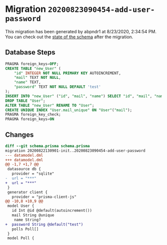 # Migration `20200823090454-add-user-password`

This migration has been generated by abpndr1 at 8/23/2020, 2:34:54 PM.
You can check out the [state of the schema](./schema.prisma) after the migration.

## Database Steps

```sql
PRAGMA foreign_keys=OFF;
CREATE TABLE "new_User" (
    "id" INTEGER NOT NULL PRIMARY KEY AUTOINCREMENT,
    "mail" TEXT NOT NULL,
    "name" TEXT,
    "password" TEXT NOT NULL DEFAULT 'test'
);
INSERT INTO "new_User" ("id", "mail", "name") SELECT "id", "mail", "name" FROM "User";
DROP TABLE "User";
ALTER TABLE "new_User" RENAME TO "User";
CREATE UNIQUE INDEX "User.mail_unique" ON "User"("mail");
PRAGMA foreign_key_check;
PRAGMA foreign_keys=ON
```

## Changes

```diff
diff --git schema.prisma schema.prisma
migration 20200822130901-init..20200823090454-add-user-password
--- datamodel.dml
+++ datamodel.dml
@@ -1,7 +1,7 @@
 datasource db {
   provider = "sqlite" 
-  url = "***"
+  url = "***"
 }
 generator client {
   provider = "prisma-client-js"
@@ -10,8 +10,9 @@
 model User {
   id Int @id @default(autoincrement())
   mail String @unique
 	name String?
+  password String @default("test")
   polls Poll[]
 }
 model Poll {
```



